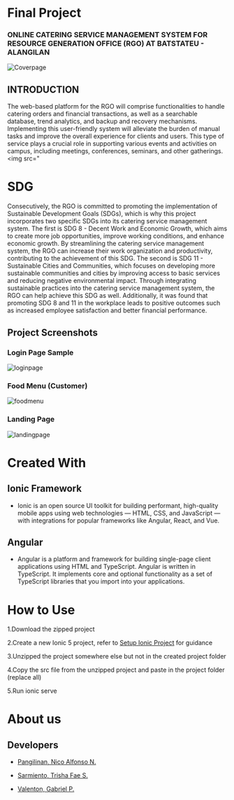 # Final Project

### ONLINE CATERING SERVICE MANAGEMENT SYSTEM FOR RESOURCE GENERATION OFFICE (RGO) AT BATSTATEU - ALANGILAN
![Coverpage](./tmp-images/cover.PNG)
## INTRODUCTION
The web-based platform for the RGO will comprise functionalities to handle catering orders and financial transactions, as well as a searchable database, trend analytics, and backup and recovery mechanisms. Implementing this user-friendly system will alleviate the burden of manual tasks and improve the overall experience for clients and users. This type of service plays a crucial role in supporting various events and activities on campus, including meetings, conferences, seminars, and other gatherings. 
<img src="
# SDG
Consecutively, the RGO is committed to promoting the implementation of Sustainable Development Goals (SDGs), which is why this project incorporates two specific SDGs into its catering service management system. The first is SDG 8 - Decent Work and Economic Growth, which aims to create more job opportunities, improve working conditions, and enhance economic growth. By streamlining the catering service management system, the RGO can increase their work organization and productivity, contributing to the achievement of this SDG. The second is SDG 11 - Sustainable Cities and Communities, which focuses on developing more sustainable communities and cities by improving access to basic services and reducing negative environmental impact. Through integrating sustainable practices into the catering service management system, the RGO can help achieve this SDG as well. Additionally, it was found that promoting SDG 8 and 11 in the workplace leads to positive outcomes such as increased employee satisfaction and better financial performance.

## Project Screenshots
### Login Page Sample
![loginpage](./tmp-images/login-new.png)
### Food Menu (Customer)
![foodmenu](./tmp-images/foodmenu-new.png)
### Landing Page
![landingpage](./tmp-images/landingpage.png)
# Created With 
## Ionic Framework
- Ionic is an open source UI toolkit for building performant, high-quality mobile apps using web technologies — HTML, CSS, and JavaScript — with integrations for popular frameworks like Angular, React, and Vue.
## Angular
- Angular is a platform and framework for building single-page client applications using HTML and TypeScript. Angular is written in TypeScript. It implements core and optional functionality as a set of TypeScript libraries that you import into your applications.

# How to Use 
1.Download the zipped project

2.Create a new Ionic 5 project, refer to <a href="https://www.youtube.com/watch?v=hmB2PYraBZk&t=6s&ab_channel=CodingTechnyks">Setup Ionic Project</a> for guidance

3.Unzipped the project somewhere else but not in the created project folder

4.Copy the src file from the unzipped project and paste in the project folder (replace all)

5.Run ionic serve
# About us
## Developers

- [Pangilinan, Nico Alfonso N.](https://github.com/Nicopangilinan)

- [Sarmiento, Trisha Fae S.](https://github.com/BIBII23)

- [Valenton, Gabriel P.](https://github.com/dubs910)
